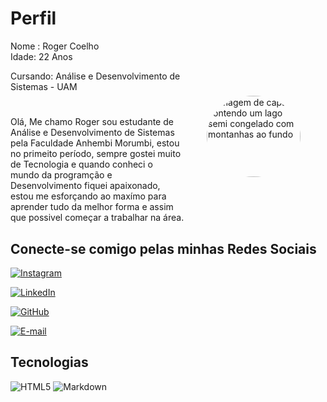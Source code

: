 # Perfil

Nome : Roger Coelho      
Idade: 22 Anos

<img align="right" padding="0" alt="Imagem de capa contendo um lago semi congelado com montanhas ao fundo" src="https://media.licdn.com/dms/image/D4D03AQHjRhkC5Dp9UQ/profile-displayphoto-shrink_100_100/0/1711626951350?e=1720656000&v=beta&t=wniTIjf4QbJjqiYKEfB4z6Q-PKL5DOAetfmpw09351I" class="circle" >
<style>
.circle{
            width: 150px;
            border: 0px solid rgba(126, 55, 55, 0.938);
            border-radius: 60%;
            height: 130px;
            margin: 40px;
        }
</style>
Cursando: Análise e Desenvolvimento de Sistemas - UAM 

#

Olá, Me chamo Roger sou estudante de Análise e Desenvolvimento de Sistemas pela Faculdade Anhembi Morumbi, estou no primeito período, sempre gostei muito de Tecnologia e quando conheci o mundo da programção e Desenvolvimento fiquei apaixonado, estou me esforçando ao maxímo para aprender tudo da melhor forma e assim que possivel começar a trabalhar na área.

## Conecte-se comigo pelas minhas Redes Sociais

 [![Instagram](https://img.shields.io/badge/-Instagram-%23E4405F?style=for-the-badge&logo=instagram&logoColor=white)](https://www.instagram.com/Rogercoelho_/)

 [![LinkedIn](https://img.shields.io/badge/LinkedIn-0077B5?style=for-the-badge&logo=linkedin&logoColor=white)](https://www.linkedin.com/in/roger-coelho-557ba8209/)

 [![GitHub](https://img.shields.io/badge/GitHub-100000?style=for-the-badge&logo=github&logoColor=white)](https://github.com/RogerCoelh0)

 [![E-mail](https://img.shields.io/badge/-Email-000?style=for-the-badge&logo=microsoft-outlook&logoColor=007BFF)](mailto:rogerwbc@outlook.com)

## Tecnologias
 
 ![HTML5](https://img.shields.io/badge/HTML5-E34F26?style=for-the-badge&logo=html5&logoColor=white)
 ![Markdown](https://img.shields.io/badge/Markdown-000?style=for-the-badge&logo=markdown)  